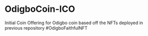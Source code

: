 # OdigboCoin-ICO
Initial Coin Offering for Odigbo coin based off the NFTs deployed in previous repository #OdigboFaithfulNFT

